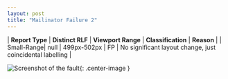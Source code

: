 ```yaml
---
layout: post
title: "Mailinator Failure 2"
---
```

| **Report Type** | **Distinct RLF** | **Viewport Range** | **Classification** | **Reason** |
| Small-Range| null | 499px-502px | FP | No significant layout change, just coincidental labelling | 

![Screenshot of the fault](../../../assets/images/Mailinator/fault2/smallrangeWidth500.png){: .center-image }